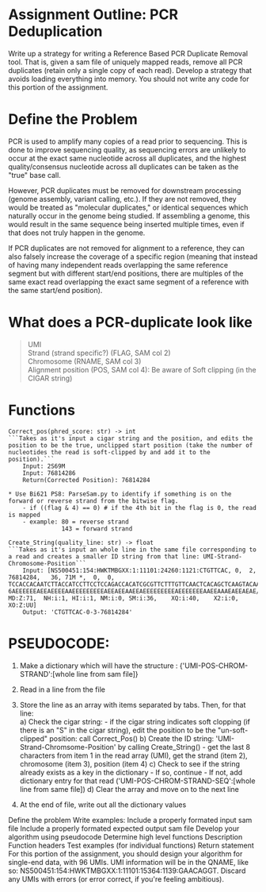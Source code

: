 
# Assignment Outline: PCR Deduplication
Write up a strategy for writing a Reference Based PCR Duplicate Removal tool. That is, given a sam file of uniquely mapped reads, remove all PCR duplicates (retain only a single copy of each read). Develop a strategy that avoids loading everything into memory. You should not write any code for this portion of the assignment. 

# Define the Problem
PCR is used to amplify many copies of a read prior to sequencing. This is done to improve sequencing quality, as sequencing errors are unlikely to occur at the exact same nucleotide across all duplicates, and the highest quality/consensus nucleotide across all duplicates can be taken as the "true" base call.

However, PCR duplicates must be removed for downstream processing (genome assembly, variant calling, etc.). If they are not removed, they would be treated as "molecular duplicates," or identical sequences which naturally occur in the genome being studied. If assembling a genome, this would result in the same sequence being inserted multiple times, even if that does not truly happen in the genome.  

If PCR duplicates are not removed for alignment to a reference, they can also falsely increase the coverage of a specific region (meaning that instead of having many independent reads overlapping the same reference segment but with different start/end positions, there are multiples of the same exact read overlapping the exact same segment of a reference with the same start/end position).

# What does a PCR-duplicate look like<br/>
> UMI <br/>
> Strand (strand specific?) (FLAG, SAM col 2) <br/>
> Chromosome (RNAME, SAM col 3) <br/>
> Alignment position (POS, SAM col 4): Be aware of Soft clipping (in the CIGAR string)


# Functions
```
Correct_pos(phred_score: str) -> int
```Takes as it's input a cigar string and the position, and edits the position to be the true, unclipped start position (take the number of nucleotides the read is soft-clipped by and add it to the position).```
    Input: 2S69M
    Input: 76814286
    Return(Corrected Position): 76814284
```

    * Use Bi621 PS8: ParseSam.py to identify if something is on the forward or reverse strand from the bitwise flag.
        - if ((flag & 4) == 0) # if the 4th bit in the flag is 0, the read is mapped
        - example: 80 = reverse strand
                   143 = forward strand
```
Create_String(quality_line: str) -> float
```Takes as it's input an whole line in the same file corresponding to a read and creates a smaller ID string from that line: UMI-Strand-Chromosome-Position```
    Input: [NS500451:154:HWKTMBGXX:1:11101:24260:1121:CTGTTCAC,	0,	2,	76814284,	36,	71M	*,	0,	0,	TCCACCACAATCTTACCATCCTTCCTCCAGACCACATCGCGTTCTTTGTTCAACTCACAGCTCAAGTACAA, 6AEEEEEEAEEAEEEEAAEEEEEEEEEAEEAEEAAEEAEEEEEEEEEAEEEEEEEAAEEAAAEAEEAEAE/, MD:Z:71,	NH:i:1,	HI:i:1,	NM:i:0,	SM:i:36,	XQ:i:40,	X2:i:0,	XO:Z:UU]
    Output: 'CTGTTCAC-0-3-76814284'
```

# PSEUDOCODE:

1. Make a dictionary which will have the structure : {'UMI-POS-CHROM-STRAND':[whole line from sam file]}

2. Read in a line from the file

3. Store the line as an array with items separated by tabs. Then, for that line:  
    a) Check the cigar string:
        - if the cigar string indicates soft clopping (if there is an "S" in the cigar string), edit the position to be the "un-soft-clipped" position: call Correct_Pos()
    b) Create the ID string: 'UMI-Strand-Chromsome-Position' by calling Create_String()
        - get the last 8 characters from item 1 in the read array (UMI), get the strand (item 2), chromosome (item 3), position (item 4)
    c) Check to see if the string already exists as a key in the dictionary
        - If so, continue
        - If not, add dictionary entry for that read ('UMI-POS-CHROM-STRAND-SEQ':[whole line from same file])
    d) Clear the array and move on to the next line
4. At the end of file, write out all the dictionary values






Define the problem
Write examples:
Include a properly formated input sam file
Include a properly formated expected output sam file
Develop your algorithm using pseudocode
Determine high level functions
Description
Function headers
Test examples (for individual functions)
Return statement
For this portion of the assignment, you should design your algorithm for single-end data, with 96 UMIs. UMI information will be in the QNAME, like so: NS500451:154:HWKTMBGXX:1:11101:15364:1139:GAACAGGT. Discard any UMIs with errors (or error correct, if you're feeling ambitious).
